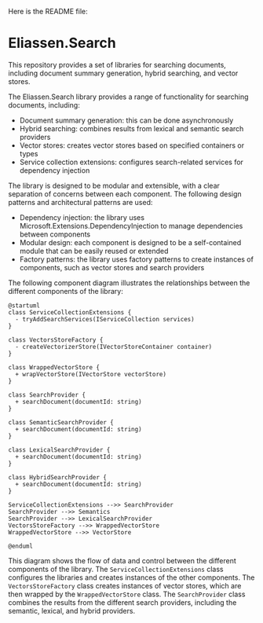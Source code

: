 Here is the README file:

# Eliassen.Search

This repository provides a set of libraries for searching documents, including document summary generation, hybrid searching, and vector stores.

The Eliassen.Search library provides a range of functionality for searching documents, including:

* Document summary generation: this can be done asynchronously
* Hybrid searching: combines results from lexical and semantic search providers
* Vector stores: creates vector stores based on specified containers or types
* Service collection extensions: configures search-related services for dependency injection

The library is designed to be modular and extensible, with a clear separation of concerns between each component. The following design patterns and architectural patterns are used:

* Dependency injection: the library uses Microsoft.Extensions.DependencyInjection to manage dependencies between components
* Modular design: each component is designed to be a self-contained module that can be easily reused or extended
* Factory patterns: the library uses factory patterns to create instances of components, such as vector stores and search providers

The following component diagram illustrates the relationships between the different components of the library:
```plantuml
@startuml
class ServiceCollectionExtensions {
  - tryAddSearchServices(IServiceCollection services)
}

class VectorsStoreFactory {
  - createVectorizerStore(IVectorStoreContainer container)
}

class WrappedVectorStore {
  + wrapVectorStore(IVectorStore vectorStore)
}

class SearchProvider {
  + searchDocument(documentId: string)
}

class SemanticSearchProvider {
  + searchDocument(documentId: string)
}

class LexicalSearchProvider {
  + searchDocument(documentId: string)
}

class HybridSearchProvider {
  + searchDocument(documentId: string)
}

ServiceCollectionExtensions -->> SearchProvider
SearchProvider -->> Semantics
SearchProvider -->> LexicalSearchProvider
VectorsStoreFactory -->> WrappedVectorStore
WrappedVectorStore -->> VectorStore

@enduml
```
This diagram shows the flow of data and control between the different components of the library. The `ServiceCollectionExtensions` class configures the libraries and creates instances of the other components. The `VectorsStoreFactory` class creates instances of vector stores, which are then wrapped by the `WrappedVectorStore` class. The `SearchProvider` class combines the results from the different search providers, including the semantic, lexical, and hybrid providers.